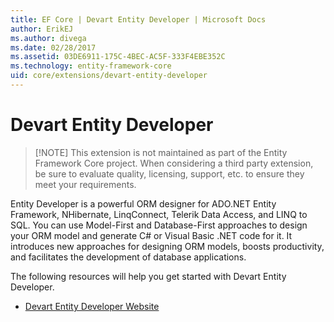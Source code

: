 ```yaml
---
title: EF Core | Devart Entity Developer | Microsoft Docs
author: ErikEJ
ms.author: divega
ms.date: 02/28/2017
ms.assetid: 03DE6911-175C-4BEC-AC5F-333F4EBE352C
ms.technology: entity-framework-core
uid: core/extensions/devart-entity-developer
---
```


# Devart Entity Developer

> [!NOTE] This extension is not maintained as part of the Entity Framework Core project. When considering a third party extension, be sure to evaluate quality, licensing, support, etc. to ensure they meet your requirements.

Entity Developer is a powerful ORM designer for ADO.NET Entity Framework, NHibernate, LinqConnect, Telerik Data Access, and LINQ to SQL. You can use  Model-First and Database-First approaches to design your ORM model and generate C# or Visual Basic .NET code for it. It introduces new approaches for designing ORM models, boosts productivity, and facilitates the development of database applications.

The following resources will help you get started with Devart Entity Developer.
* [Devart Entity Developer Website](https://www.devart.com/entitydeveloper/)
